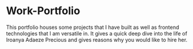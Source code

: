# Work-Portfolio
This portfolio houses some projects that I have built as well as frontend technologies that I am versatile in. It gives a quick deep dive into the life of Iroanya Adaeze Precious and gives reasons why you would like to hire her.
